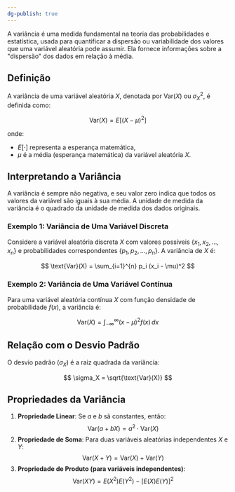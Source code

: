 ```yaml
---
dg-publish: true
---
```


A variância é uma medida fundamental na teoria das probabilidades e estatística, usada para quantificar a dispersão ou variabilidade dos valores que uma variável aleatória pode assumir. Ela fornece informações sobre a "dispersão" dos dados em relação à média.

## Definição

A variância de uma variável aleatória $X$, denotada por $\text{Var}(X)$ ou $\sigma^2_X$, é definida como:

$$
\text{Var}(X) = E[(X - \mu)^2]
$$

onde:

- $E[\cdot]$ representa a esperança matemática,
- $\mu$ é a média (esperança matemática) da variável aleatória $X$.

## Interpretando a Variância

A variância é sempre não negativa, e seu valor zero indica que todos os valores da variável são iguais à sua média. A unidade de medida da variância é o quadrado da unidade de medida dos dados originais.

### Exemplo 1: Variância de Uma Variável Discreta

Considere a variável aleatória discreta $X$ com valores possíveis $\{x_1, x_2, \ldots, x_n\}$ e probabilidades correspondentes $\{p_1, p_2, \ldots, p_n\}$. A variância de $X$ é:

$$
\text{Var}(X) = \sum_{i=1}^{n} p_i (x_i - \mu)^2
$$

### Exemplo 2: Variância de Uma Variável Contínua

Para uma variável aleatória contínua $X$ com função densidade de probabilidade $f(x)$, a variância é:

$$
\text{Var}(X) = \int_{-\infty}^{\infty} (x - \mu)^2 f(x) \, dx
$$

## Relação com o Desvio Padrão

O desvio padrão ($\sigma_X$) é a raiz quadrada da variância:

$$
\sigma_X = \sqrt{\text{Var}(X)}
$$

## Propriedades da Variância

1. **Propriedade Linear**: Se $a$ e $b$ sã constantes, então:
$$
   \text{Var}(a + bX) = a^2 \cdot \text{Var}(X)
$$
2. **Propriedade de Soma**: Para duas variáveis aleatórias independentes $X$ e $Y$:
$$
   \text{Var}(X + Y) = \text{Var}(X) + \text{Var}(Y)
$$
3. **Propriedade de Produto (para variáveis independentes)**:
$$
   \text{Var}(XY) = E(X^2)E(Y^2) - [E(X)E(Y)]^2
$$
